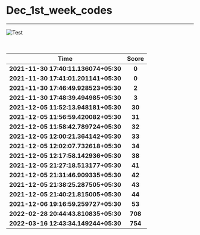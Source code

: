 # Dec_1st_week_codes
<hr>

![Test](https://github.com/hdmtp-s-basement/Dec_1st_week_codes/actions/workflows/main.yml/badge.svg)

<br>

Time      | Score
:--------------:|:----------------:
**2021-11-30 17:40:11.136074+05:30** | **0**
**2021-11-30 17:41:01.201141+05:30** | **0**
**2021-11-30 17:46:49.928523+05:30** | **2**
**2021-11-30 17:48:39.494985+05:30** | **3**
**2021-12-05 11:52:13.948181+05:30** | **30**
**2021-12-05 11:56:59.420082+05:30** | **31**
**2021-12-05 11:58:42.789724+05:30** | **32**
**2021-12-05 12:00:21.364142+05:30** | **33**
**2021-12-05 12:02:07.732618+05:30** | **34**
**2021-12-05 12:17:58.142936+05:30** | **38**
**2021-12-05 21:27:18.513177+05:30** | **41**
**2021-12-05 21:31:46.909335+05:30** | **42**
**2021-12-05 21:38:25.287505+05:30** | **43**
**2021-12-05 21:40:21.815005+05:30** | **44**
**2021-12-06 19:16:59.259727+05:30** | **53**
**2022-02-28 20:44:43.810835+05:30** | **708**
**2022-03-16 12:43:34.149244+05:30** | **754**